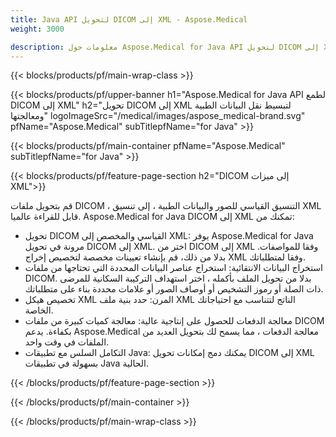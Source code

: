 ```yaml
---
title: Java API لتحويل DICOM إلى XML - Aspose.Medical
weight: 3000

description: معلومات حول Aspose.Medical for Java API لتحويل DICOM إلى XML
---
```


{{< blocks/products/pf/main-wrap-class >}}

{{< blocks/products/pf/upper-banner h1="Aspose.Medical for Java API لطمع DICOM إلى XML" h2="تحويل DICOM إلى XML لتبسيط نقل البيانات الطبية ومعالجتها" logoImageSrc="/medical/images/aspose_medical-brand.svg" pfName="Aspose.Medical" subTitlepfName="for Java" >}}

{{< blocks/products/pf/main-container pfName="Aspose.Medical" subTitlepfName="for Java" >}}

{{< blocks/products/pf/feature-page-section h2="DICOM إلى ميزات XML">}}

<p>قم بتحويل ملفات DICOM ، التنسيق القياسي للصور والبيانات الطبية ، إلى تنسيق XML قابل للقراءة عالميا. Aspose.Medical for Java DICOM إلى XML تمكنك من:</p>

<ul>
<li>تحويل DICOM القياسي والمخصص إلى XML: يوفر Aspose.Medical for Java مرونة في تحويل DICOM إلى XML. اختر من DICOM إلى XML وفقا للمواصفات. بدلا من ذلك، قم بإنشاء تعيينات مخصصة لتخصيص إخراج XML وفقا لمتطلباتك.</li>
<li>استخراج البيانات الانتقائية: استخراج عناصر البيانات المحددة التي تحتاجها من ملفات DICOM. بدلا من تحويل الملف بأكمله ، اختر استهداف التركيبة السكانية للمرضى ذات الصلة أو رموز التشخيص أو أوصاف الصور أو علامات محددة بناء على متطلباتك.</li>
<li>تخصيص هيكل XML المرن: حدد بنية ملف XML الناتج لتتناسب مع احتياجاتك الخاصة.</li>
<li>معالجة الدفعات للحصول على إنتاجية عالية: معالجة كميات كبيرة من ملفات DICOM بكفاءة. يدعم Aspose.Medical معالجة الدفعات ، مما يسمح لك بتحويل العديد من الملفات في وقت واحد.</li>
<li>التكامل السلس مع تطبيقات Java: يمكنك دمج إمكانات تحويل DICOM إلى XML بسهولة في تطبيقات Java الحالية.</li>
</ul>

{{< /blocks/products/pf/feature-page-section >}}

{{< /blocks/products/pf/main-container >}}

{{< /blocks/products/pf/main-wrap-class >}}